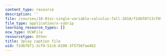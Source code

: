 ```yaml
---
content_type: resource
description: ''
file: /courses/18-01sc-single-variable-calculus-fall-2010/f2d6f0713cf051cb81083f5756fae4b2_BSAA0akmPEU.vtt
file_type: application/x-subrip
learning_resource_types: []
ocw_type: OCWFile
resourcetype: Other
title: 3play caption file
uid: f2d6f071-3cf0-51cb-8108-3f5756fae4b2
---
```

